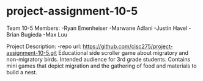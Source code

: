 # project-assignment-10-5
Team 10-5 Members:
-Ryan Emenheiser
-Marwane Adlani
-Justin Havel
-Brian Bugieda
-Max Luu

Project Description:
-repo url: https://github.com/cisc275/project-assignment-10-5.git
Educational side scroller game about migratory and non-migratory birds. Intended audience for 3rd grade students. Contains mini games that depict migration and the gathering of food and materials to build a nest. 
